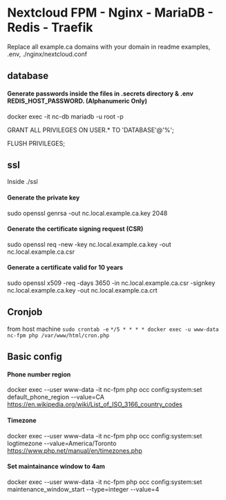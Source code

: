 # Nextcloud FPM - Nginx - MariaDB - Redis - Traefik
Replace all example.ca domains with your domain in readme examples, .env, ./nginx/nextcloud.conf


## database
#### Generate passwords inside the files in .secrets directory & .env REDIS_HOST_PASSWORD. (Alphanumeric Only)

docker exec -it nc-db mariadb -u root -p

GRANT ALL PRIVILEGES ON USER.* TO 'DATABASE'@'%';

FLUSH PRIVILEGES;



## ssl
Inside ./ssl

#### Generate the private key
sudo openssl genrsa -out nc.local.example.ca.key 2048

#### Generate the certificate signing request (CSR)
sudo openssl req -new -key nc.local.example.ca.key -out nc.local.example.ca.csr

#### Generate a certificate valid for 10 years
sudo openssl x509 -req -days 3650 -in nc.local.example.ca.csr -signkey nc.local.example.ca.key -out nc.local.example.ca.crt



## Cronjob
from host machine
`sudo crontab -e`
`*/5 * * * * docker exec -u www-data nc-fpm php /var/www/html/cron.php`



## Basic config

#### Phone number region
docker exec --user www-data -it nc-fpm php occ config:system:set default_phone_region --value=CA
https://en.wikipedia.org/wiki/List_of_ISO_3166_country_codes

#### Timezone
docker exec --user www-data -it nc-fpm php occ config:system:set logtimezone --value=America/Toronto
https://www.php.net/manual/en/timezones.php


#### Set maintainance window to 4am
docker exec --user www-data -it nc-fpm php occ config:system:set maintenance_window_start --type=integer --value=4